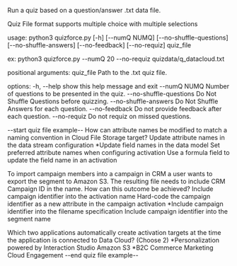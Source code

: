 Run a quiz based on a question/answer .txt data file.

Quiz File format supports multiple choice with multiple selections

usage: python3 quizforce.py [-h] [--numQ NUMQ] [--no-shuffle-questions] [--no-shuffle-answers] [--no-feedback] [--no-requiz] quiz_file

ex: python3 quizforce.py --numQ 20 --no-requiz quizdata/q_datacloud.txt

positional arguments:
  quiz_file             Path to the .txt quiz file.

options:
  -h, --help            show this help message and exit
  --numQ NUMQ           Number of questions to be presented in the quiz.
  --no-shuffle-questions
                        Do Not Shuffle Questions before quizzing.
  --no-shuffle-answers  Do Not Shuffle Answers for each question.
  --no-feedback         Do not provide feedback after each question.
  --no-requiz           Do not requiz on missed questions.

--start quiz file example--
How can attribute names be modified to match a naming convention in Cloud File Storage target?
Update attribute names in the data stream configuration
*Update field names in the data model
Set preferred attribute names when configuring activation
Use a formula field to update the field name in an activation

To import campaign members into a campaign in CRM a user wants to export the segment to Amazon S3. The resulting file needs to include CRM Campaign ID in the name. How can this outcome be achieved?
Include campaign identifier into the activation name
Hard-code the campaign identifier as a new attribute in the campaign activation
*Include campaign identifier into the filename specification
Include campaign identifier into the segment name

Which two applications automatically create activation targets at the time the application is connected to Data Cloud? (Choose 2)
*Personalization powered by Interaction Studio
Amazon S3
*B2C Commerce
Marketing Cloud Engagement
--end quiz file example--
